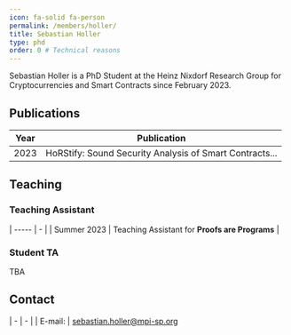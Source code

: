 ```yaml
---
icon: fa-solid fa-person
permalink: /members/holler/
title: Sebastian Holler
type: phd
order: 0 # Technical reasons
---
```



Sebastian Holler is a PhD Student at the Heinz Nixdorf Research Group for Cryptocurrencies and Smart Contracts since February 2023.

## Publications

|Year|Publication|
|----|-----------|
|2023|  HoRStify: Sound Security Analysis of Smart Contracts... |


## Teaching
### Teaching Assistant

| ----- | - |
| Summer 2023 | Teaching Assistant for **Proofs are Programs** |

### Student TA
TBA

## Contact

| - | - |
| E-mail: | [sebastian.holler@mpi-sp.org](mailto:sebastian.holler@mpi-sp.org)

